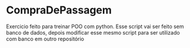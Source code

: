 # CompraDePassagem
Exercicio feito para treinar POO com python.
Esse script vai ser feito sem banco de dados, depois modificar esse mesmo script para ser utilizado com banco em outro repositório
